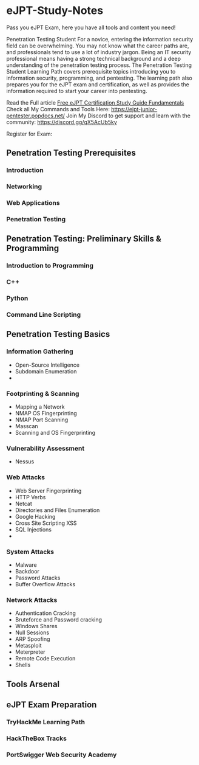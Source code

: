 # eJPT-Study-Notes
Pass you eJPT Exam, here you have all tools and content you need!

Penetration Testing Student
For a novice, entering the information security field can be overwhelming. You may not know what the career paths are, and professionals tend to use a lot of industry jargon. Being an IT security professional means having a strong technical background and a deep understanding of the penetration testing process. The Penetration Testing Student Learning Path covers prerequisite topics introducing you to information security, programming, and pentesting. The learning path also prepares you for the eJPT exam and certification, as well as provides the information required to start your career into pentesting.


Read the Full article [Free eJPT Certification Study Guide Fundamentals](https://www.poplabsec.com/ejpt-certification-study-material/)
Check all My Commands and Tools Here: https://ejpt-junior-pentester.popdocs.net/
Join My Discord to get support and learn with the community: https://discord.gg/qX5AcUb5ky

Register for Exam: 


## Penetration Testing Prerequisites

### Introduction
### Networking
### Web Applications
### Penetration Testing


## Penetration Testing: Preliminary Skills & Programming

### Introduction to Programming
### C++
### Python
### Command Line Scripting

## Penetration Testing Basics

### Information Gathering
- Open-Source Intelligence
- Subdomain Enumeration
- 
### Footprinting & Scanning
- Mapping a Network
- NMAP OS Fingerprinting
- NMAP Port Scanning
- Masscan
- Scanning and OS Fingerprinting
### Vulnerability Assessment
- Nessus
### Web Attacks
- Web Server Fingerprinting
- HTTP Verbs
- Netcat
- Directories and Files Enumeration
- Google Hacking
- Cross Site Scripting XSS
- SQL Injections
- 
### System Attacks
- Malware
- Backdoor
- Password Attacks
- Buffer Overflow Attacks

### Network Attacks
- Authentication Cracking
- Bruteforce and Password cracking
- Windows Shares
- Null Sessions
- ARP Spoofing
- Metasploit
- Meterpreter
- Remote Code Execution
- Shells

## Tools Arsenal

## eJPT Exam Preparation

### TryHackMe Learning Path
### HackTheBox Tracks
### PortSwigger Web Security Academy

